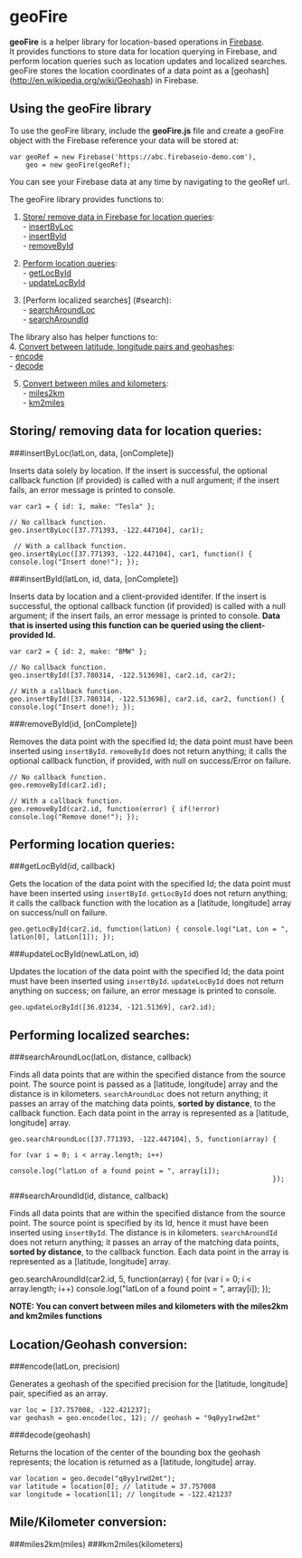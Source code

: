geoFire
=======
**geoFire** is a helper library for location-based operations in [Firebase](https://www.firebase.com/).  
It provides functions to store data for location querying in Firebase, 
and perform location queries such as location updates and localized searches.
geoFire stores the location coordinates of a data point as a [geohash] (http://en.wikipedia.org/wiki/Geohash) in Firebase.

Using the geoFire library
------------------------
To use the geoFire library, include the **geoFire.js** file and create a geoFire object with the Firebase reference your data
will be stored at:

    var geoRef = new Firebase('https://abc.firebaseio-demo.com'),
        geo = new geoFire(geoRef);

You can see your Firebase data at any time by navigating to the geoRef url.

The geoFire library provides functions to:  
  1. [Store/ remove data in Firebase for location queries](#-storing-removing-data-for-location-queries):  
    - [insertByLoc](#insert1)  
    - [insertById](#insert2)  
    - [removeById](#remove)

  2. [Perform location queries](#query):  
    - [getLocById](#get)  
    - [updateLocById](#update)

  3. [Perform localized searches] (#search):  
    - [searchAroundLoc](#search1)  
    - [searchAroundId](#search2)

The library also has helper functions to:  
  4. [Convert between latitude, longitude pairs and geohashes](#loc):  
    - [encode](#encode)  
    - [decode](#decode)

  5. [Convert between miles and kilometers](#dist):  
    - [miles2km](#miles)  
    - [km2miles](#km)

<a id="save"></a> Storing/ removing data for location queries:
------------------------------------------------------------
###insertByLoc(latLon, data, [onComplete])

Inserts data solely by location. If the insert is successful, the optional callback function (if provided) is called with a null argument;
if the insert fails, an error message is printed to console.

    var car1 = { id: 1, make: "Tesla" };

    // No callback function.
    geo.insertByLoc([37.771393, -122.447104], car1); 

     // With a callback function.
    geo.insertByLoc([37.771393, -122.447104], car1, function() { console.log("Insert done!"); });

###insertById(latLon, id, data, [onComplete])

Inserts data by location and a client-provided identifer. If the insert is successful, the optional callback function (if provided) is called
with a null argument; if the insert fails, an error message is printed to console.
**Data that is inserted using this function can be queried using the client-provided Id.**

    var car2 = { id: 2, make: "BMW" };

    // No callback function.
    geo.insertById([37.780314, -122.513698], car2.id, car2);

    // With a callback function.
    geo.insertById([37.780314, -122.513698], car2.id, car2, function() { console.log("Insert done!); });

###removeById(id, [onComplete])

Removes the data point with the specified Id; the data point must have been inserted using `insertById`.
`removeById` does not return anything; it calls the optional callback function, if provided, with 
null on success/Error on failure.

    // No callback function.
    geo.removeById(car2.id);

    // With a callback function.
    geo.removeById(car2.id, function(error) { if(!error) console.log("Remove done!"); });

Performing location queries:
----------------------------
###getLocById(id, callback)

Gets the location of the data point with the specified Id; the data point must have been inserted using `insertById`.
`getLocById` does not return anything; it calls the callback function with the location as a [latitude, longitude] array on success/null on failure.

    geo.getLocById(car2.id, function(latLon) { console.log("Lat, Lon = ", latLon[0], latLon[1]); });

###updateLocById(newLatLon, id)

Updates the location of the data point with the specified Id; the data point must have been inserted using `insertById`.
`updateLocById` does not return anything on success; on failure, an error message is printed to console.
    
    geo.updateLocById([36.01234, -121.51369], car2.id);

Performing localized searches:
-----------------------------
###searchAroundLoc(latLon, distance, callback)

Finds all data points that are within the specified distance from the source point. The source point is passed as a [latitude, longitude] array and
the distance is in kilometers. `searchAroundLoc` does not return anything; it passes an array of the matching data points, **sorted by distance**, to the callback function.
Each data point in the array is represented as a [latitude, longitude] array.

    geo.searchAroundLoc([37.771393, -122.447104], 5, function(array) { 
                                                                        for (var i = 0; i < array.length; i++)
                                                                            console.log("latLon of a found point = ", array[i]);
                                                                     });

###searchAroundId(id, distance, callback)

Finds all data points that are within the specified distance from the source point. The source point is specified by its Id, hence it must have been inserted using
`insertById`. The distance is in kilometers. `searchAroundId` does not return anything; it passes an array of the matching data points, **sorted by distance**, to the callback function.
Each data point in the array is represented as a [latitude, longitude] array.

   geo.searchAroundId(car2.id, 5, function(array) {
                                                    for (var i = 0; i < array.length; i++)
                                                        console.log("latLon of a found point = ", array[i]);
                                                   });

**NOTE: You can convert between miles and kilometers with the miles2km and km2miles functions**

Location/Geohash conversion:
---------------------------



###encode(latLon, precision)

Generates a geohash of the specified precision for the [latitude, longitude] pair, specified as an array.

    var loc = [37.757008, -122.421237];
    var geohash = geo.encode(loc, 12); // geohash = "9q8yy1rwd2mt" 

###decode(geohash)

Returns the location of the center of the bounding box the geohash represents;
the location is returned as a [latitude, longitude] array.

    var location = geo.decode("q8yy1rwd2mt");
    var latitude = location[0]; // latitude = 37.757008
    var longitude = location[1]; // longitude = -122.421237

Mile/Kilometer conversion:
--------------------------
###miles2km(miles)
###km2miles(kilometers)